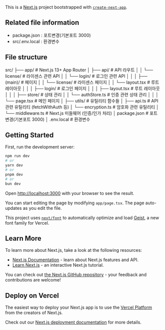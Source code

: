 This is a [Next.js](https://nextjs.org) project bootstrapped with [`create-next-app`](https://nextjs.org/docs/app/api-reference/cli/create-next-app).

## Related file information

- package.json : 포트변경(기본포트 3000)
- src/.env.local : 환경변수

## File structure

src/
├── app/                     # Next.js 13+ App Router
│   ├── api/                 # API 라우트
│   │   └── license/         # 라이센스 관련 API
│   │   └── login/           # 로그인 관련 API
│   │
│   ├── (main)/              # 페이지
│   │   └── license/         # 라이센스 페이지
│   │   └── layout.tsx       # 루트 레이아웃
│   │
│   ├── login/               # 로그인 페이지
│   │
│   ├── layout.tsx           # 루트 레이아웃
│   │
│   ├── store/               # 상태 관리
│   │   └── authStore.ts     # 인증 관련 상태 관리
│   │
│   └── page.tsx             # 메인 페이지
│
├── utils/                   # 유틸리티 함수들
│   ├── api.ts              # API 관련 유틸리티 (fetchWithAuth 등)
│   └── encryption.ts       # 암호화 관련 유틸리티
│
└── middleware.ts           # Next.js 미들웨어 (인증/인가 처리)
│
package.json               # 포트변경(기본포트 3000)
│
.env.local                  # 환경변수


## Getting Started

First, run the development server:

```bash
npm run dev
# or
yarn dev
# or
pnpm dev
# or
bun dev
```

Open [http://localhost:3000](http://localhost:3000) with your browser to see the result.

You can start editing the page by modifying `app/page.tsx`. The page auto-updates as you edit the file.

This project uses [`next/font`](https://nextjs.org/docs/app/building-your-application/optimizing/fonts) to automatically optimize and load [Geist](https://vercel.com/font), a new font family for Vercel.

## Learn More

To learn more about Next.js, take a look at the following resources:

- [Next.js Documentation](https://nextjs.org/docs) - learn about Next.js features and API.
- [Learn Next.js](https://nextjs.org/learn) - an interactive Next.js tutorial.

You can check out [the Next.js GitHub repository](https://github.com/vercel/next.js) - your feedback and contributions are welcome!

## Deploy on Vercel

The easiest way to deploy your Next.js app is to use the [Vercel Platform](https://vercel.com/new?utm_medium=default-template&filter=next.js&utm_source=create-next-app&utm_campaign=create-next-app-readme) from the creators of Next.js.

Check out our [Next.js deployment documentation](https://nextjs.org/docs/app/building-your-application/deploying) for more details.
